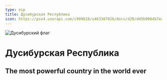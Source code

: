 ```yaml
---
type: eip
title: Дусибурская Республика
icon: https://psv4.userapi.com/c909628/u463387026/docs/d29/d45b9084b7ed/Gerb_1.png?extra=rphROFLJqSx0gsJA3x8E93GWyaNoufNOA5caxX_Vm7mMWMhXan0xhA-HU0IMTRaCNcVMiLNdkUN8Y3V_xz7ALCaViWf9R88kcDgDO1cU5tKIfW668R74yPIPyNlUCrcgWckszyQafjOgoZPDhs24KBm3vQ
---
```

![Дусибурский флаг](https://sun9-40.userapi.com/impg/gt02zS2GRbIMimgXQO-L-pKk9aCSBfkpnGNSRQ/tzJ0KuVWvAs.jpg?size=1280x590&quality=96&sign=560cb2db919ba1014f9dbab3e3088175&type=album)


# Дусибурская Республика
## The most powerful country in the world ever
